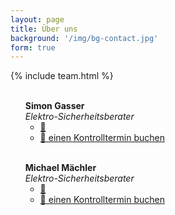 ```yaml
---
layout: page
title: Über uns
background: '/img/bg-contact.jpg'
form: true
---
```



{% include team.html %}


<div class="col-sm-8">
<div class="col-sm-4">
<ul style="list-style-type:none;">
<li><img src="images/team/1.jpg" class="img-responsive img-circle" alt=""></li>
<li> <b>Simon Gasser</b></li>
<li> <i>Elektro-Sicherheitsberater</i></li>
<li>
  <ul style="float:left list-style-type:none;">
    <li>
      <a href="mailto:simon@simon-gasser.ch">📧</a>
    </li>
    <li>
      <a href="https://www.supersaas.de/schedule/simon_gasser_gmbh/Simon_Gasser">
       📅 einen Kontrolltermin buchen
     </a>
  </li>
  </ul>
</li>
</ul>
</div>

<div class="col-sm-4">
<ul style="list-style-type:none;">
<li><img src="images/team/2.jpg" class="img-responsive img-circle" alt=""></li>
<li> <b>Michael Mächler</b></li>
<li> <i>Elektro-Sicherheitsberater</i></li>
<li>
  <ul style="float:left list-style-type:none;">
    <li>
      <a href="mailto:michael@simon-gasser.ch">📧</a>
    </li>
    <li>
      <a href="https://www.supersaas.de/schedule/simon_gasser_gmbh/Michael_Maechler">
       📅 einen Kontrolltermin buchen
     </a>
  </li>
  </ul>
</li>
</ul>
</div>
</div>
